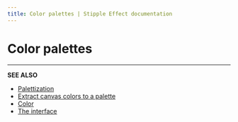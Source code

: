 ```yaml
---
title: Color palettes | Stipple Effect documentation
---
```


# Color palettes

<!-- TODO -->

---

**SEE ALSO**

* [Palettization](./color-actions.md/#palettization)
* [Extract canvas colors to a palette](./color-actions.md/#extract-canvas-colors-to-palette)
* [Color](./color.md)
* [The interface](./interface.md)
